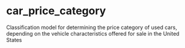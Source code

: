 # car_price_category
Classification model for determining the price category of used cars, depending on the vehicle characteristics offered for sale in the United States 
